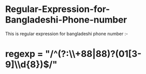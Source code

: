 # Regular-Expression-for-Bangladeshi-Phone-number
This is regular expression for bangladeshi phone number :-

<h1>regexp = "/^(?:\\+88|88)?(01[3-9]\\d{8})$/"</h1>
